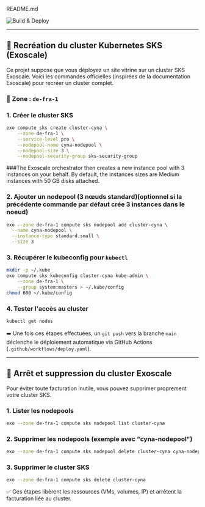 README.md

![Build & Deploy](https://github.com/Khiros57/cyna-web-app/actions/workflows/deploy.yaml/badge.svg)

------

## 🔁 Recréation du cluster Kubernetes SKS (Exoscale)

Ce projet suppose que vous déployez un site vitrine sur un cluster SKS Exoscale. Voici les commandes officielles (inspirées de la documentation Exoscale) pour recréer un cluster complet.

### 📍 Zone : `de-fra-1`

### 1. Créer le cluster SKS
```bash
exo compute sks create cluster-cyna \
    --zone de-fra-1 \
    --service-level pro \
    --nodepool-name cyna-nodepool \
    --nodepool-size 3 \
    --nodepool-security-group sks-security-group
```
###The Exoscale orchestrator then creates a new instance pool with 3 instances on your behalf. By default, the instances sizes are Medium instances with 50 GB disks attached.

### 2. Ajouter un nodepool (3 nœuds standard)(optionnel si la précédente commande par défaut crée 3 instances dans le noeud)
```bash
exo --zone de-fra-1 compute sks nodepool add cluster-cyna \
  --name cyna-nodepool \
  --instance-type standard.small \
  --size 3
```

### 3. Récupérer le kubeconfig pour `kubectl`
```bash
mkdir -p ~/.kube
exo compute sks kubeconfig cluster-cyna kube-admin \
    --zone de-fra-1 \
    --group system:masters > ~/.kube/config
chmod 600 ~/.kube/config
```

### 4. Tester l'accès au cluster
```bash
kubectl get nodes
```

➡️ Une fois ces étapes effectuées, un `git push` vers la branche `main` déclenche le déploiement automatique via GitHub Actions (`.github/workflows/deploy.yaml`).

------

## 🛑 Arrêt et suppression du cluster Exoscale

Pour éviter toute facturation inutile, vous pouvez supprimer proprement votre cluster SKS.

### 1. Lister les nodepools
```bash
exo --zone de-fra-1 compute sks nodepool list cluster-cyna
```

### 2. Supprimer les nodepools (exemple avec "cyna-nodepool")
```bash
exo --zone de-fra-1 compute sks nodepool delete cluster-cyna cyna-nodepool
```

### 3. Supprimer le cluster SKS
```bash
exo --zone de-fra-1 compute sks delete cluster-cyna
```

✅ Ces étapes libèrent les ressources (VMs, volumes, IP) et arrêtent la facturation liée au cluster.
